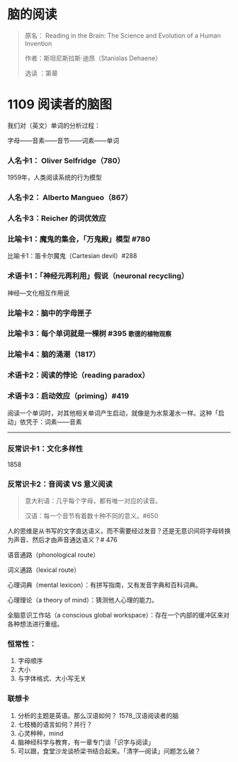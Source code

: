 # 脑的阅读

> 原名： Reading in the Brain: The Science and Evolution of a Human Invention
>
> 作者：斯坦尼斯拉斯·迪昂（Stanislas Dehaene）
>
> 选读 ：第章



# 1109 阅读者的脑图

我们对（英文）单词的分析过程：

字母——音素——音节——词素——单词



### 人名卡1： Oliver Selfridge（780）

1959年，人类阅读系统的行为模型





### 人名卡2： Alberto Mangueo（867）

### 人名卡3：Reicher 的词优效应





### 比喻卡1：魔鬼的集会，「万鬼殿」模型 #780

比喻卡1：笛卡尔魔鬼（Cartesian devil）#288

### 术语卡1：「神经元再利用」假说（neuronal recycling）

神经—文化相互作用说

> 

### 比喻卡2：脑中的字母匣子

### 

### 比喻卡3：每个单词就是一棵树 #395 `歌德的植物观察`

### 比喻卡4：脑的涌潮（1817）



### 术语卡2：阅读的悖论（reading paradox）

### 术语卡3：启动效应（priming）#419

阅读一个单词时，对其他相关单词产生启动，就像是为水泵灌水一样。这种「启动」依凭于：词素——音素





***

### 反常识卡1：文化多样性

1858



### 反常识卡2：音阅读 VS 意义阅读

> 意大利语：几乎每个字母，都有唯一对应的读音。
>
> 汉语：每一个音节有着数十种不同的意义。#650

人的思维是从书写的文字直达语义，而不需要经过发音？还是无意识间将字母转换为声音、然后才由声音通达语义？# 476

语音通路（phonological route）

词义通路（lexical route）

心理词典（mental lexicon）：有拼写指南，又有发音字典和百科词典。



心理理论（a theory of mind）：猜测他人心理的能力。

全脑意识工作站（a conscious global workspace）：存在一个内部的缓冲区来对各种想法进行重组。



### 恒常性：

1. 字母顺序
2. 大小
3. 与字体格式、大小写无关



### 联想卡

1. 分析的主题是英语。那么汉语如何？ 1578_汉语阅读者的脑
2. 七枝桶的语言如何？并行？
3. 心灵种种，mind
4. 脑神经科学与教育，有一章专门谈「识字与阅读」
5. 可以跟，食堂沙龙谈桥梁书结合起来。「清字—阅读」问题怎么破？